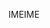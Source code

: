 <span data-ttu-id="dcbcb-101">IME</span><span class="sxs-lookup"><span data-stu-id="dcbcb-101">IME</span></span>